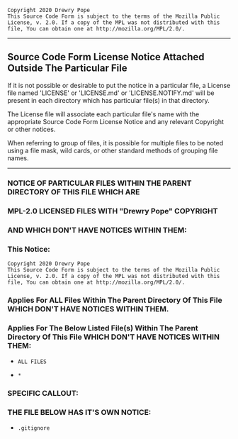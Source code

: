     Copyright 2020 Drewry Pope
    This Source Code Form is subject to the terms of the Mozilla Public
    License, v. 2.0. If a copy of the MPL was not distributed with this
    file, You can obtain one at http://mozilla.org/MPL/2.0/.

----


## Source Code Form License Notice Attached Outside The Particular File

If it is not possible or desirable to put the notice in a particular file,
a License file named 'LICENSE' or 'LICENSE.md' or 'LICENSE.NOTIFY.md' will
be present in each directory which has particular file(s) in that directory.

The License file will associate each particular file's name with the appropriate 
Source Code Form License Notice and any relevant Copyright or other notices.

When referring to group of files, it is possible for multiple files to be noted
using a file mask, wild cards, or other standard methods of grouping file names.

----


### NOTICE OF PARTICULAR FILES WITHIN THE PARENT DIRECTORY OF THIS FILE WHICH ARE
### MPL-2.0 LICENSED FILES WITH "Drewry Pope" COPYRIGHT
### AND WHICH DON'T HAVE NOTICES WITHIN THEM:
### This Notice:
    Copyright 2020 Drewry Pope
    This Source Code Form is subject to the terms of the Mozilla Public
    License, v. 2.0. If a copy of the MPL was not distributed with this
    file, You can obtain one at http://mozilla.org/MPL/2.0/.
### Applies For ALL Files Within The Parent Directory Of This File WHICH DON'T HAVE NOTICES WITHIN THEM.
### Applies For The Below Listed File(s) Within The Parent Directory Of This File WHICH DON'T HAVE NOTICES WITHIN THEM:
-
      ALL FILES
-
      *


### SPECIFIC CALLOUT:
### THE FILE BELOW HAS IT'S OWN NOTICE:
-
      .gitignore
